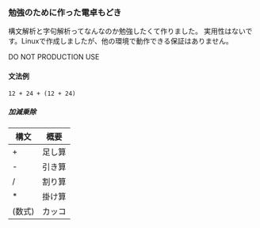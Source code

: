 ### 勉強のために作った電卓もどき

構文解析と字句解析ってなんなのか勉強したくて作りました。
実用性はないです。Linuxで作成しましたが、他の環境で動作できる保証はありません。

DO NOT PRODUCTION USE

#### 文法例

    12 + 24 + (12 + 24)

##### 加減乗除

構文|概要
----|----
\+|足し算
\-|引き算
/|割り算
\*|掛け算
\(数式\)|カッコ

